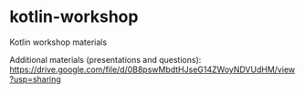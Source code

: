 # kotlin-workshop
Kotlin workshop materials

Additional materials (presentations and questions): https://drive.google.com/file/d/0B8pswMbdtHJseG14ZWoyNDVUdHM/view?usp=sharing
